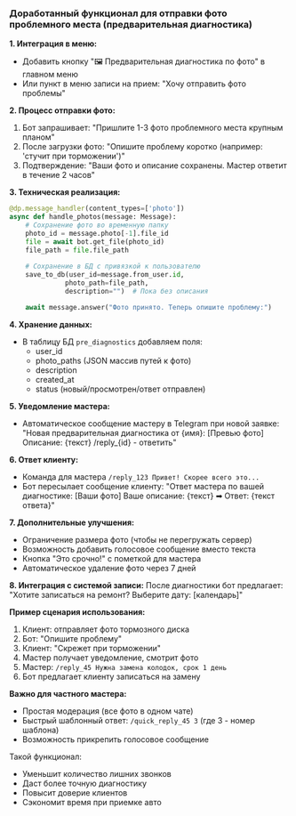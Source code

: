 ### Доработанный функционал для отправки фото проблемного места (предварительная диагностика)

**1. Интеграция в меню:**
- Добавить кнопку "🖼 Предварительная диагностика по фото" в главном меню
- Или пункт в меню записи на прием: "Хочу отправить фото проблемы"

**2. Процесс отправки фото:**
1. Бот запрашивает: "Пришлите 1-3 фото проблемного места крупным планом"
2. После загрузки фото: "Опишите проблему коротко (например: 'стучит при торможении')"
3. Подтверждение: "Ваши фото и описание сохранены. Мастер ответит в течение 2 часов"

**3. Техническая реализация:**
```python
@dp.message_handler(content_types=['photo'])
async def handle_photos(message: Message):
    # Сохранение фото во временную папку
    photo_id = message.photo[-1].file_id
    file = await bot.get_file(photo_id)
    file_path = file.file_path
    
    # Сохранение в БД с привязкой к пользователю
    save_to_db(user_id=message.from_user.id, 
              photo_path=file_path,
              description="")  # Пока без описания

    await message.answer("Фото принято. Теперь опишите проблему:")
```

**4. Хранение данных:**
- В таблицу БД `pre_diagnostics` добавляем поля:
  - user_id
  - photo_paths (JSON массив путей к фото)
  - description
  - created_at
  - status (новый/просмотрен/ответ отправлен)

**5. Уведомление мастера:**
- Автоматическое сообщение мастеру в Telegram при новой заявке:
  "Новая предварительная диагностика от {имя}:
  [Превью фото]
  Описание: {текст}
  /reply_{id} - ответить"

**6. Ответ клиенту:**
- Команда для мастера `/reply_123 Привет! Скорее всего это...`
- Бот пересылает сообщение клиенту:
  "Ответ мастера по вашей диагностике:
  [Ваши фото]
  Ваше описание: {текст}
  ➡ Ответ: {текст ответа}"

**7. Дополнительные улучшения:**
- Ограничение размера фото (чтобы не перегружать сервер)
- Возможность добавить голосовое сообщение вместо текста
- Кнопка "Это срочно!" с пометкой для мастера
- Автоматическое удаление фото через 7 дней

**8. Интеграция с системой записи:**
После диагностики бот предлагает:
"Хотите записаться на ремонт? Выберите дату: [календарь]"

**Пример сценария использования:**
1. Клиент: отправляет фото тормозного диска
2. Бот: "Опишите проблему"
3. Клиент: "Скрежет при торможении"
4. Мастер получает уведомление, смотрит фото
5. Мастер: `/reply_45 Нужна замена колодок, срок 1 день`
6. Бот предлагает клиенту записаться на замену

**Важно для частного мастера:**
- Простая модерация (все фото в одном чате)
- Быстрый шаблонный ответ:
  `/quick_reply_45 3` (где 3 - номер шаблона)
- Возможность прикрепить голосовое сообщение

Такой функционал:
- Уменьшит количество лишних звонков
- Даст более точную диагностику
- Повысит доверие клиентов
- Сэкономит время при приемке авто